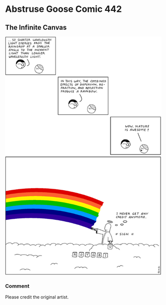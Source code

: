 # Abstruse Goose Comic 442
## The Infinite Canvas

![image](comics/well_then_where_did_the_light_come_from_you_cant_explain_that.png)
### Comment
Please credit the original artist.
